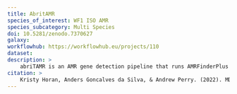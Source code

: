 ```yaml
---
title: AbritAMR
species_of_interest: WF1 ISO AMR
species_subcategory: Multi Species
doi: 10.5281/zenodo.7370627
galaxy:
workflowhub: https://workflowhub.eu/projects/110
dataset: 
description: >
    abriTAMR is an AMR gene detection pipeline that runs AMRFinderPlus on a single (or list ) of given isolates and collates the results into a table, separating genes identified into functionally relevant groups. abriTAMR is accredited by NATA for use in reporting the presence of reportable AMR genes in Victoria Australia. Acquired resistance mechanims in the form of point mutations (restricted to subset of species) Streamlined output. Presence of virulence factors
citation: >
    Kristy Horan, Anders Goncalves da Silva, & Andrew Perry. (2022). MDU-PHL/abritamr: Update DB and publish (v1.0.14). Zenodo. https://doi.org/10.5281/zenodo.7370628
---
```

